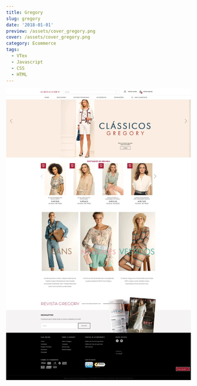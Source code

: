 ```yaml
---
title: Gregory
slug: gregory
date: '2018-01-01'
preview: /assets/cover_gregory.png
cover: /assets/cover_gregory.png
category: Ecommerce
tags:
  - VTex
  - Javascript
  - CSS
  - HTML
---
```


![](/assets/gregory_01.jpg)
